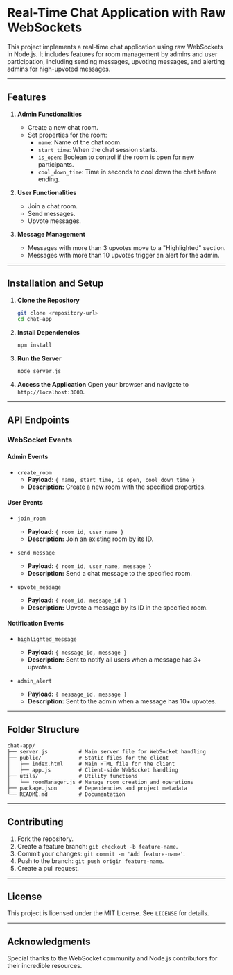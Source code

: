 # Real-Time Chat Application with Raw WebSockets                                                                                                                                                                                                                                                                                                                                                                            
This project implements a real-time chat application using raw WebSockets in Node.js. It includes features for room management by admins and user participation, including sending messages, upvoting messages, and alerting admins for high-upvoted messages.

---

## Features

1. **Admin Functionalities**
   - Create a new chat room.
   - Set properties for the room:
     - `name`: Name of the chat room.
     - `start_time`: When the chat session starts.
     - `is_open`: Boolean to control if the room is open for new participants.
     - `cool_down_time`: Time in seconds to cool down the chat before ending.

2. **User Functionalities**
   - Join a chat room.
   - Send messages.
   - Upvote messages.

3. **Message Management**
   - Messages with more than 3 upvotes move to a "Highlighted" section.
   - Messages with more than 10 upvotes trigger an alert for the admin.

---

## Installation and Setup

1. **Clone the Repository**
   ```bash
   git clone <repository-url>
   cd chat-app
   ```

2. **Install Dependencies**
   ```bash
   npm install
   ```

3. **Run the Server**
   ```bash
   node server.js
   ```

4. **Access the Application**
   Open your browser and navigate to `http://localhost:3000`.

---

## API Endpoints

### WebSocket Events

#### Admin Events
- `create_room`
  - **Payload:** `{ name, start_time, is_open, cool_down_time }`
  - **Description:** Create a new room with the specified properties.

#### User Events
- `join_room`
  - **Payload:** `{ room_id, user_name }`
  - **Description:** Join an existing room by its ID.

- `send_message`
  - **Payload:** `{ room_id, user_name, message }`
  - **Description:** Send a chat message to the specified room.

- `upvote_message`
  - **Payload:** `{ room_id, message_id }`
  - **Description:** Upvote a message by its ID in the specified room.

#### Notification Events
- `highlighted_message`
  - **Payload:** `{ message_id, message }`
  - **Description:** Sent to notify all users when a message has 3+ upvotes.

- `admin_alert`
  - **Payload:** `{ message_id, message }`
  - **Description:** Sent to the admin when a message has 10+ upvotes.

---

## Folder Structure

```
chat-app/
├── server.js          # Main server file for WebSocket handling
├── public/            # Static files for the client
│   ├── index.html     # Main HTML file for the client
│   ├── app.js         # Client-side WebSocket handling
├── utils/             # Utility functions
│   └── roomManager.js # Manage room creation and operations
├── package.json       # Dependencies and project metadata
└── README.md          # Documentation
```

---

## Contributing

1. Fork the repository.
2. Create a feature branch: `git checkout -b feature-name`.
3. Commit your changes: `git commit -m 'Add feature-name'`.
4. Push to the branch: `git push origin feature-name`.
5. Create a pull request.

---

## License

This project is licensed under the MIT License. See `LICENSE` for details.

---

## Acknowledgments

Special thanks to the WebSocket community and Node.js contributors for their incredible resources.
